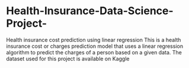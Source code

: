 # Health-Insurance-Data-Science-Project-
Health insurance cost prediction using linear regression
This is a health insurance cost or charges prediction model that uses a linear regression algorithm to predict the charges of a person based on a given data. 
The dataset used for this project is available on Kaggle
